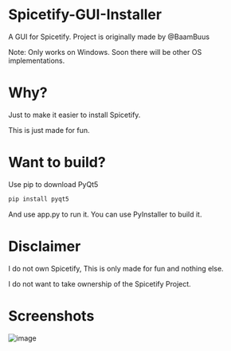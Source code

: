 # Spicetify-GUI-Installer
A GUI for Spicetify. Project is originally made by @BaamBuus

Note: Only works on Windows. Soon there will be other OS implementations.
# Why?
Just to make it easier to install Spicetify. 

This is just made for fun.
# Want to build?
Use pip to download PyQt5
```python
pip install pyqt5
```
And use app.py to run it. You can use PyInstaller to build it.
# Disclaimer 
I do not own Spicetify, This is only made for fun and nothing else.

I do not want to take ownership of the Spicetify Project.
# Screenshots
![image](https://github.com/n1d3v/Spicetify-GUI-Installer/assets/135556230/f9ab0d91-4274-4530-8f3f-d47dc4389bfb)
